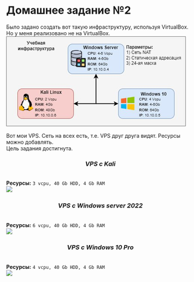 # Домашнее задание №2

Было задано создать вот такую инфраструктуру, используя VirtualBox. Но у меня реализовано не на VirtualBox.
![](pics/Lesson2-DZ.jpg)

Вот мои VPS. Сеть на всех есть, т.е. VPS друг друга видят. Ресурсы можно добавлять.<br>
Цель задания достигнута.


### <p align="center"> _VPS с Kali_ </p>
<br>**Ресурсы:**
```3 vcpu, 40 Gb HDD, 4 Gb RAM```<br>
![](pics/VPS_kali.jpg)


### <p align="center"> _VPS с Windows server 2022_ </p>
<br>**Ресурсы:**
```6 vcpu, 40 Gb HDD, 4 Gb RAM```<br>
![](pics/VPS_Win2022serv.jpg)


### <p align="center"> _VPS с Windows 10 Pro_ </p>
<br>**Ресурсы:**
```4 vcpu, 40 Gb HDD, 4 Gb RAM```<br>
![](pics/VPS_Win10pro.jpg)


